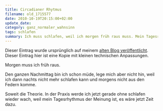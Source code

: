 ```yaml
---
title: Circadianer Rhytmus
filename: old_1715577
date: 2010-10-19T20:15:00+02:00
update_date:
category: ganz_normaler_wahnsinn
tags: schlafen
summary: Ich muss schlafen, weil ich morgen früh raus muss. Mein Tagesrhythmus ist da anderer Meinung.
---
```

Dieser Eintrag wurde ursprünglich auf meinem [alten Blog veröffentlicht](https://stu.blogger.de/stories/1715577/). Dieser Eintrag hier ist eine Kopie mit kleinen technischen Anpassungen.

Morgen muss ich früh raus.

Den ganzen Nachmittag bin ich schon müde, lege mich aber nicht hin, weil ich dann nachts nicht mehr schlafen kann und morgens nicht aus den Federn komme.

Soweit die Theorie. In der Praxis werde ich jetzt gerade ohne schlafen wieder wach, weil mein Tagesrhythmus der Meinung ist, es wäre jetzt Zeit dazu.
